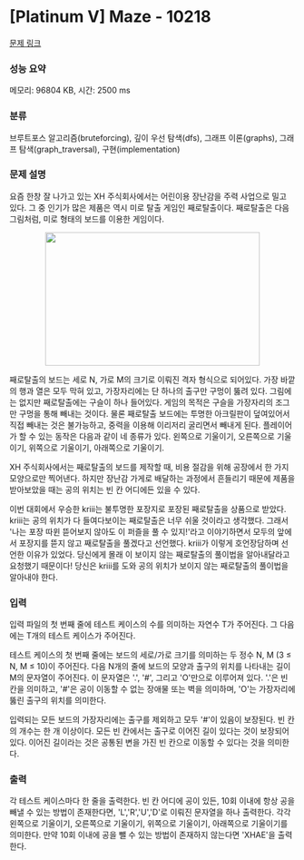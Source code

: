 # [Platinum V] Maze - 10218 

[문제 링크](https://www.acmicpc.net/problem/10218) 

### 성능 요약

메모리: 96804 KB, 시간: 2500 ms

### 분류

브루트포스 알고리즘(bruteforcing), 깊이 우선 탐색(dfs), 그래프 이론(graphs), 그래프 탐색(graph_traversal), 구현(implementation)

### 문제 설명

<p>요즘 한창 잘 나가고 있는 XH 주식회사에서는 어린이용 장난감을 주력 사업으로 밀고 있다. 그 중 인기가 많은 제품은 역시 미로 탈출 게임인 째로탈출이다. 째로탈출은 다음 그림처럼, 미로 형태의 보드를 이용한 게임이다. </p>

<p style="text-align:center"><img alt="" src="https://www.acmicpc.net/upload/codershigh/maze(1).png" style="height:235px; width:378px"></p>

<p>째로탈출의 보드는 세로 N, 가로 M의 크기로 이뤄진 격자 형식으로 되어있다. 가장 바깥의 행과 열은 모두 막혀 있고, 가장자리에는 단 하나의 출구만 구멍이 뚫려 있다. 그림에는 없지만 째로탈출에는 구슬이 하나 들어있다. 게임의 목적은 구슬을 가장자리의 조그만 구멍을 통해 빼내는 것이다. 물론 째로탈출 보드에는 투명한 아크릴판이 덮여있어서 직접 빼내는 것은 불가능하고, 중력을 이용해 이리저리 굴리면서 빼내게 된다. 플레이어가 할 수 있는 동작은 다음과 같이 네 종류가 있다. 왼쪽으로 기울이기, 오른쪽으로 기울이기, 위쪽으로 기울이기, 아래쪽으로 기울이기.</p>

<p>XH 주식회사에서는 째로탈출의 보드를 제작할 때, 비용 절감을 위해 공장에서 한 가지 모양으로만 찍어낸다. 하지만 장난감 가게로 배달하는 과정에서 흔들리기 때문에 제품을 받아보았을 때는 공의 위치는 빈 칸 어디에든 있을 수 있다.</p>

<p>이번 대회에서 우승한 kriii는 불투명한 포장지로 포장된 째로탈출을 상품으로 받았다. kriii는 공의 위치가 다 들여다보이는 째로탈출은 너무 쉬울 것이라고 생각했다. 그래서 '나는 포장 따윈 뜯어보지 않아도 이 퍼즐을 풀 수 있지!'라고 이야기하면서 모두의 앞에서 포장지를 뜯지 않고 째로탈출을 풀겠다고 선언했다. kriii가 이렇게 호언장담하며 선언한 이유가 있었다. 당신에게 몰래 이 보이지 않는 째로탈출의 풀이법을 알아내달라고 요청했기 때문이다! 당신은 kriii를 도와 공의 위치가 보이지 않는 째로탈출의 풀이법을 알아내야 한다.</p>

### 입력 

 <p>입력 파일의 첫 번째 줄에 테스트 케이스의 수를 의미하는 자연수 T가 주어진다. 그 다음에는 T개의 테스트 케이스가 주어진다.</p>

<p>테스트 케이스의 첫 번째 줄에는 보드의 세로/가로 크기를 의미하는 두 정수 N, M (3 ≤ N, M ≤ 10)이 주어진다. 다음 N개의 줄에 보드의 모양과 출구의 위치를 나타내는 길이 M의 문자열이 주어진다. 이 문자열은 '.', '#', 그리고 'O'만으로 이루어져 있다. '.'은 빈 칸을 의미하고, '#'은 공이 이동할 수 없는 장애물 또는 벽을 의미하며, 'O'는 가장자리에 뚫린 출구의 위치를 의미한다.</p>

<p>입력되는 모든 보드의 가장자리에는 출구를 제외하고 모두 '#'이 있음이 보장된다. 빈 칸의 개수는 한 개 이상이다. 모든 빈 칸에서는 출구로 이어진 길이 있다는 것이 보장되어 있다. 이어진 길이라는 것은 공통된 변을 가진 빈 칸으로 이동할 수 있다는 것을 의미한다.</p>

### 출력 

 <p>각 테스트 케이스마다 한 줄을 출력한다. 빈 칸 어디에 공이 있든, 10회 이내에 항상 공을 빼낼 수 있는 방법이 존재한다면, 'L','R','U','D'로 이뤄진 문자열을 하나 출력한다. 각각 왼쪽으로 기울이기, 오른쪽으로 기울이기, 위쪽으로 기울이기, 아래쪽으로 기울이기를 의미한다. 만약 10회 이내에 공을 뺄 수 있는 방법이 존재하지 않는다면 'XHAE'을 출력한다.</p>

<p> </p>

